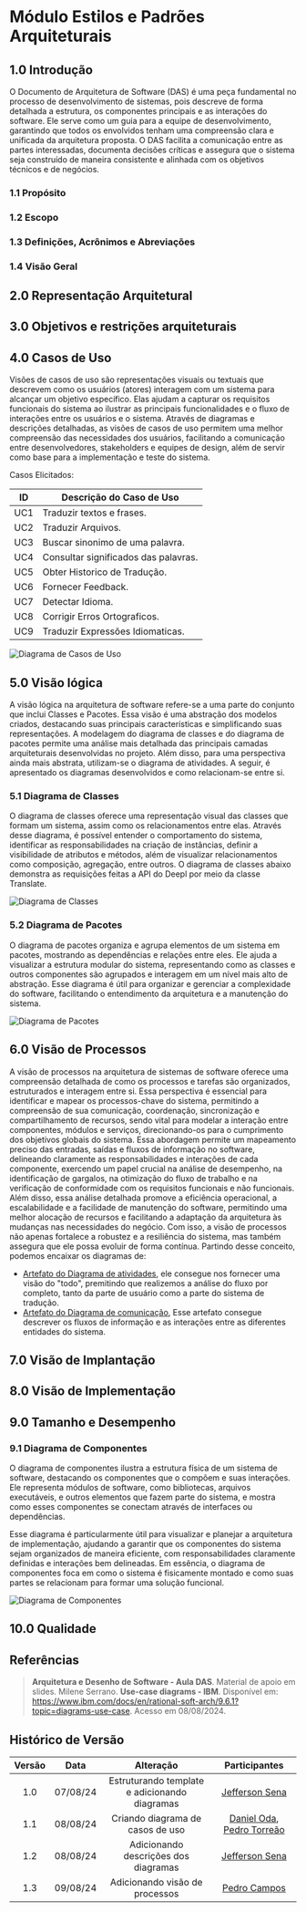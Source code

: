 # Módulo Estilos e Padrões Arquiteturais

## 1.0 Introdução

O Documento de Arquitetura de Software (DAS) é uma peça fundamental no processo de desenvolvimento de sistemas, pois descreve de forma detalhada a estrutura, os componentes principais e as interações do software. Ele serve como um guia para a equipe de desenvolvimento, garantindo que todos os envolvidos tenham uma compreensão clara e unificada da arquitetura proposta. O DAS facilita a comunicação entre as partes interessadas, documenta decisões críticas e assegura que o sistema seja construído de maneira consistente e alinhada com os objetivos técnicos e de negócios.

### 1.1 Propósito

### 1.2 Escopo

### 1.3 Definições, Acrônimos e Abreviações

### 1.4 Visão Geral

## 2.0 Representação Arquitetural

## 3.0 Objetivos e restrições arquiteturais

## 4.0 Casos de Uso

Visões de casos de uso são representações visuais ou textuais que descrevem como os usuários (atores) interagem com um sistema para alcançar um objetivo específico. Elas ajudam a capturar os requisitos funcionais do sistema ao ilustrar as principais funcionalidades e o fluxo de interações entre os usuários e o sistema. Através de diagramas e descrições detalhadas, as visões de casos de uso permitem uma melhor compreensão das necessidades dos usuários, facilitando a comunicação entre desenvolvedores, stakeholders e equipes de design, além de servir como base para a implementação e teste do sistema.

Casos Elicitados:

| ID  | Descrição do Caso de Uso             |
| --- | ------------------------------------ |
| UC1 | Traduzir textos e frases.            |
| UC2 | Traduzir Arquivos.                   |
| UC3 | Buscar sinonimo de uma palavra.      |
| UC4 | Consultar significados das palavras. |
| UC5 | Obter Historico de Tradução.         |
| UC6 | Fornecer Feedback.                   |
| UC7 | Detectar Idioma.                     |
| UC8 | Corrigir Erros Ortograficos.         |
| UC9 | Traduzir Expressões Idiomaticas.     |

![Diagrama de Casos de Uso](../img/ArquiteturaReutilizacao/DiagramaCasosDeUso.png)

## 5.0 Visão lógica
A visão lógica na arquitetura de software refere-se a uma parte do conjunto que inclui Classes e Pacotes. Essa visão é uma abstração dos modelos criados, destacando suas principais características e simplificando suas representações. A modelagem do diagrama de classes e do diagrama de pacotes permite uma análise mais detalhada das principais camadas arquiteturais desenvolvidas no projeto. Além disso, para uma perspectiva ainda mais abstrata, utilizam-se o diagrama de atividades. A seguir, é apresentado os diagramas desenvolvidos e como relacionam-se entre si. 

### 5.1 Diagrama de Classes
O diagrama de classes oferece uma representação visual das classes que formam um sistema, assim como os relacionamentos entre elas. Através desse diagrama, é possível entender o comportamento do sistema, identificar as responsabilidades na criação de instâncias, definir a visibilidade de atributos e métodos, além de visualizar relacionamentos como composição, agregação, entre outros.
O diagrama de classes abaixo demonstra as requisições feitas a API do Deepl por meio da classe Translate.

![Diagrama de Classes](../img/Modelagem/DiagramClasse.jpg)

### 5.2 Diagrama de Pacotes
O diagrama de pacotes organiza e agrupa elementos de um sistema em pacotes, mostrando as dependências e relações entre eles. Ele ajuda a visualizar a estrutura modular do sistema, representando como as classes e outros componentes são agrupados e interagem em um nível mais alto de abstração. Esse diagrama é útil para organizar e gerenciar a complexidade do software, facilitando o entendimento da arquitetura e a manutenção do sistema.

![Diagrama de Pacotes](../img/diagramas/diagrama_de_pacotes.jpeg)

## 6.0 Visão de Processos

A visão de processos na arquitetura de sistemas de software oferece uma compreensão detalhada de como os processos e tarefas são organizados, estruturados e interagem entre si. Essa perspectiva é essencial para identificar e mapear os processos-chave do sistema, permitindo a compreensão de sua comunicação, coordenação, sincronização e compartilhamento de recursos, sendo vital para modelar a interação entre componentes, módulos e serviços, direcionando-os para o cumprimento dos objetivos globais do sistema.
Essa abordagem permite um mapeamento preciso das entradas, saídas e fluxos de informação no software, delineando claramente as responsabilidades e interações de cada componente, exercendo um papel crucial na análise de desempenho, na identificação de gargalos, na otimização do fluxo de trabalho e na verificação de conformidade com os requisitos funcionais e não funcionais.
Além disso, essa análise detalhada promove a eficiência operacional, a escalabilidade e a facilidade de manutenção do software, permitindo uma melhor alocação de recursos e facilitando a adaptação da arquitetura às mudanças nas necessidades do negócio. Com isso, a visão de processos não apenas fortalece a robustez e a resiliência do sistema, mas também assegura que ele possa evoluir de forma contínua.
Partindo desse conceito, podemos encaixar os diagramas de:
- [Artefato do Diagrama de atividades](https://unbarqdsw2024-1.github.io/2024.1_G9_My_Translator/#/Modelagem/Dinamicos/1.1.DiagramaDeAtividades), ele consegue nos fornecer uma visão do "todo", premitindo que realizemos a análise do fluxo por completo, tanto da parte de usuário como a parte do sistema de tradução.
- [Artefato do Diagrama de comunicação](https://unbarqdsw2024-1.github.io/2024.1_G9_My_Translator/#/Modelagem/Dinamicos/1.2.DiagramaDeComunicação), Esse artefato consegue descrever os fluxos de informação e as interações entre as diferentes entidades do sistema.

## 7.0 Visão de Implantação

## 8.0 Visão de Implementação

## 9.0 Tamanho e Desempenho

### 9.1 Diagrama de Componentes
O diagrama de componentes ilustra a estrutura física de um sistema de software, destacando os componentes que o compõem e suas interações. Ele representa módulos de software, como bibliotecas, arquivos executáveis, e outros elementos que fazem parte do sistema, e mostra como esses componentes se conectam através de interfaces ou dependências.

Esse diagrama é particularmente útil para visualizar e planejar a arquitetura de implementação, ajudando a garantir que os componentes do sistema sejam organizados de maneira eficiente, com responsabilidades claramente definidas e interações bem delineadas. Em essência, o diagrama de componentes foca em como o sistema é fisicamente montado e como suas partes se relacionam para formar uma solução funcional.

![Diagrama de Componentes](../img/diagramas/Diagrama_de_componentes.svg)

## 10.0 Qualidade

## Referências

> **Arquitetura e Desenho de Software - Aula DAS**. Material de apoio em slides. Milene Serrano.
> **Use-case diagrams - IBM**. Disponível em: https://www.ibm.com/docs/en/rational-soft-arch/9.6.1?topic=diagrams-use-case. Acesso em 08/08/2024.

## Histórico de Versão

<center>

| Versão |   Data   |                   Alteração                   |                                          Participantes                                           |
|:------:|:--------:|:---------------------------------------------:|:------------------------------------------------------------------------------------------------:|
|  1.0   | 07/08/24 | Estruturando template e adicionando diagramas |                       [Jefferson Sena](https://github.com/JeffersonSenaa/)                       |
|  1.1   | 08/08/24 |       Criando diagrama de casos de uso        | [Daniel Oda](https://github.com/danieloda/), [Pedro Torreão](https://github.com/PedroTorreao21/) |
|  1.2   | 08/08/24 |     Adicionando descrições dos diagramas      |                       [Jefferson Sena](https://github.com/JeffersonSenaa/)                       |
|  1.3   | 09/08/24 |        Adicionando visão de processos         |                         [Pedro Campos](https://github.com/pedrocampos0/)                         |

</center>
